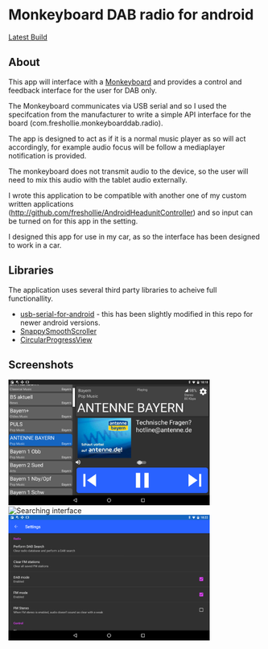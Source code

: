 # Monkeyboard DAB radio for android

[Latest Build](https://github.com/freshollie/MonkeyboardRadioAppAndroid)

## About

This app will interface with a [Monkeyboard](link) and provides a control and feedback interface for the user for DAB only.

The Monkeyboard communicates via USB serial and so I used the specifcation from the manufacturer to write a simple API interface for the board (com.freshollie.monkeyboarddab.radio). 

The app is designed to act as if it is a normal music player as so will act accordingly, for example audio focus will be follow a mediaplayer notification is provided. 

The monkeyboard does not transmit audio to the device, so the user will need to mix this audio with the tablet audio externally.

I wrote this application to be compatible with another one of my custom written applications (http://github.com/freshollie/AndroidHeadunitController) and so input can be turned on for this app in the setting.

I designed this app for use in my car, as so the interface has been designed to work in a car.

## Libraries

The application uses several third party libraries to acheive full functionallity.

- [usb-serial-for-android](https://github.com/mik3y/usb-serial-for-android) - this has been slightly modified in this repo for newer android versions.
- [SnappySmoothScroller](https://github.com/nshmura/SnappySmoothScroller)
- [CircularProgressView](https://github.com/rahatarmanahmed/CircularProgressView)

## Screenshots

<img src="https://github.com/freshollie/MonkeyboardAndroidRadioApp/raw/master/screenshots/main_interface.png" align="center" alt="Main interface" width="400"/>

<img src="https://github.com/freshollie/MonkeyboardAndroidRadioApp/raw/master/screenshots/searching_interface.png" align="center" alt="Searching interface" width="400"/>

<img src="https://github.com/freshollie/MonkeyboardAndroidRadioApp/raw/master/screenshots/settings_interface.png" align="center" alt="Settings interface" width="400"/>
